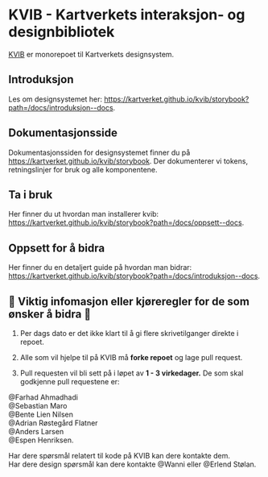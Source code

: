 # KVIB - Kartverkets interaksjon- og designbibliotek

[KVIB](https://kartverket.github.io/kvib/storybook) er monorepoet til Kartverkets designsystem.

## Introduksjon

Les om designsystemet her: https://kartverket.github.io/kvib/storybook?path=/docs/introduksjon--docs.

## Dokumentasjonsside

Dokumentasjonssiden for designsystemet finner du på https://kartverket.github.io/kvib/storybook. Der dokumenterer vi
tokens, retningslinjer for bruk og alle komponentene.

## Ta i bruk

Her finner du ut hvordan man installerer kvib: https://kartverket.github.io/kvib/storybook?path=/docs/oppsett--docs.

## Oppsett for å bidra

Her finner du en detaljert guide på hvordan man
bidrar: https://kartverket.github.io/kvib/storybook?path=/docs/introduksjon--docs.

## 🚦 Viktig infomasjon eller kjøreregler for de som ønsker å bidra 🚦

1. Per dags dato er det ikke klart til å gi flere skrivetilganger direkte i repoet.

2. Alle som vil hjelpe til på KVIB må **forke repoet** og lage pull request.

3. Pull requesten vil bli sett på i løpet av **1 - 3 virkedager.** De som skal godkjenne pull requestene er:

@Farhad Ahmadhadi  
@Sebastian Maro  
@Bente Lien Nilsen  
@Adrian Røstegård Flatner  
@Anders Larsen  
@Espen Henriksen.

Har dere spørsmål relatert til kode på KVIB kan dere kontakte dem.  
Har dere design spørsmål kan dere kontakte @Wanni eller @Erlend Stølan.
